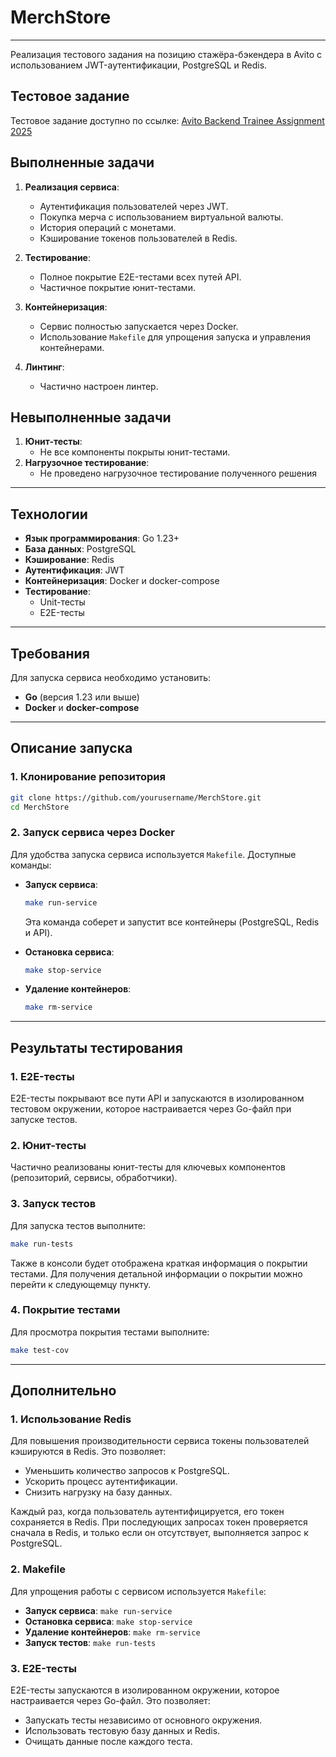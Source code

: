 # MerchStore

---

Реализация тестового задания на позицию стажёра-бэкендера в Avito с использованием JWT-аутентификации, PostgreSQL и Redis.

## Тестовое задание

Тестовое задание доступно по ссылке: [Avito Backend Trainee Assignment 2025](https://github.com/avito-tech/tech-internship/blob/main/Tech%20Internships/Backend/Backend-trainee-assignment-winter-2025/Backend-trainee-assignment-winter-2025.md)

## Выполненные задачи
1. **Реализация сервиса**:
   - Аутентификация пользователей через JWT.
   - Покупка мерча с использованием виртуальной валюты.
   - История операций с монетами.
   - Кэширование токенов пользователей в Redis.

2. **Тестирование**:
   - Полное покрытие E2E-тестами всех путей API.
   - Частичное покрытие юнит-тестами.

3. **Контейнеризация**:
   - Сервис полностью запускается через Docker.
   - Использование `Makefile` для упрощения запуска и управления контейнерами.

4. **Линтинг**:
   - Частично настроен линтер.

## Невыполненные задачи
1. **Юнит-тесты**:
   - Не все компоненты покрыты юнит-тестами.
2. **Нагрузочное тестирование**:
   - Не проведено нагрузочное тестирование полученного решения
---

## Технологии

- **Язык программирования**: Go 1.23+
- **База данных**: PostgreSQL
- **Кэширование**: Redis
- **Аутентификация**: JWT
- **Контейнеризация**: Docker и docker-compose
- **Тестирование**:
   - Unit-тесты
   - E2E-тесты

---

## Требования

Для запуска сервиса необходимо установить:
- **Go** (версия 1.23 или выше)
- **Docker** и **docker-compose**

---

## Описание запуска

### 1. Клонирование репозитория
```bash
git clone https://github.com/yourusername/MerchStore.git
cd MerchStore
```

### 2. Запуск сервиса через Docker
Для удобства запуска сервиса используется `Makefile`. Доступные команды:
- **Запуск сервиса**:
  ```bash
  make run-service
  ```
  Эта команда соберет и запустит все контейнеры (PostgreSQL, Redis и API).

- **Остановка сервиса**:
  ```bash
  make stop-service
  ```

- **Удаление контейнеров**:
  ```bash
  make rm-service
  ```

---

## Результаты тестирования

### 1. **E2E-тесты**
E2E-тесты покрывают все пути API и запускаются в изолированном тестовом окружении, которое настраивается через Go-файл при запуске тестов.

### 2. **Юнит-тесты**
Частично реализованы юнит-тесты для ключевых компонентов (репозиторий, сервисы, обработчики).

### 3. **Запуск тестов**
Для запуска тестов выполните:
```bash
make run-tests
```
Также в консоли будет отображена краткая информация о покрытии тестами. Для получения детальной информации о покрытии можно перейти к следующемцу пункту.
### 4. **Покрытие тестами**
Для просмотра покрытия тестами выполните:
```bash
make test-cov
```

---

## Дополнительно

### 1. **Использование Redis**
Для повышения производительности сервиса токены пользователей кэшируются в Redis. Это позволяет:
- Уменьшить количество запросов к PostgreSQL.
- Ускорить процесс аутентификации.
- Снизить нагрузку на базу данных.

Каждый раз, когда пользователь аутентифицируется, его токен сохраняется в Redis. При последующих запросах токен проверяется сначала в Redis, и только если он отсутствует, выполняется запрос к PostgreSQL.

### 2. **Makefile**
Для упрощения работы с сервисом используется `Makefile`:
- **Запуск сервиса**: `make run-service`
- **Остановка сервиса**: `make stop-service`
- **Удаление контейнеров**: `make rm-service`
- **Запуск тестов**: `make run-tests`

### 3. **E2E-тесты**
E2E-тесты запускаются в изолированном окружении, которое настраивается через Go-файл. Это позволяет:
- Запускать тесты независимо от основного окружения.
- Использовать тестовую базу данных и Redis.
- Очищать данные после каждого теста.